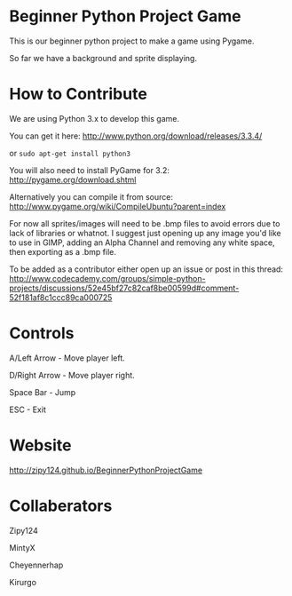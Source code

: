 Beginner Python Project Game
============================

This is our beginner python project to make a game using Pygame.

So far we have a background and sprite displaying.

How to Contribute
=================
We are using Python 3.x to develop this game.

You can get it here: http://www.python.org/download/releases/3.3.4/

or ```sudo apt-get install python3```

You will also need to install PyGame for 3.2: http://pygame.org/download.shtml

Alternatively you can compile it from source: http://www.pygame.org/wiki/CompileUbuntu?parent=index

For now all sprites/images will need to be .bmp files to avoid
errors due to lack of libraries or whatnot. I suggest just opening
up any image you'd like to use in GIMP, adding an Alpha Channel
and removing any white space, then exporting as a .bmp file.

To be added as a contributor either open up an issue or post in this thread: http://www.codecademy.com/groups/simple-python-projects/discussions/52e45bf27c82caf8be00599d#comment-52f181af8c1ccc89ca000725

Controls
==========
A/Left Arrow - Move player left.

D/Right Arrow - Move player right.

Space Bar - Jump

ESC - Exit

Website
===========
http://zipy124.github.io/BeginnerPythonProjectGame

Collaberators
=====================
Zipy124

MintyX

Cheyennerhap

Kirurgo
